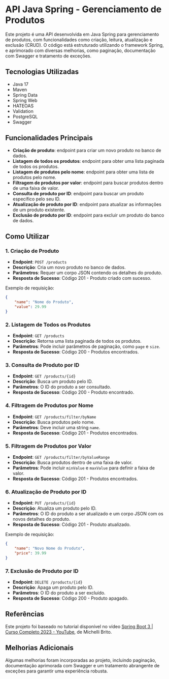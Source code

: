 # API Java Spring - Gerenciamento de Produtos

Este projeto é uma API desenvolvida em Java Spring para gerenciamento de produtos, com funcionalidades como criação, 
leitura, atualização e exclusão (CRUD). O código está estruturado utilizando o framework Spring, e aprimorado com 
diversas melhorias, como paginação, documentação com Swagger e tratamento de exceções.

## Tecnologias Utilizadas

- Java 17
- Maven
- Spring Data
- Spring Web
- HATEOAS
- Validation
- PostgreSQL
- Swagger

## Funcionalidades Principais

- **Criação de produto**: endpoint para criar um novo produto no banco de dados.
- **Listagem de todos os produtos**: endpoint para obter uma lista paginada de todos os produtos.
- **Listagem de produtos pelo nome**: endpoint para obter uma lista de produtos pelo nome.
- **Filtragem de produtos por valor**: endpoint para buscar produtos dentro de uma faixa de valor.
- **Consulta de produto por ID**: endpoint para buscar um produto específico pelo seu ID.
- **Atualização de produto por ID**: endpoint para atualizar as informações de um produto existente.
- **Exclusão de produto por ID**: endpoint para excluir um produto do banco de dados.

## Como Utilizar

### 1. Criação de Produto

- **Endpoint**: `POST /products`
- **Descrição**: Cria um novo produto no banco de dados.
- **Parâmetros**: Requer um corpo JSON contendo os detalhes do produto.
- **Resposta de Sucesso**: Código 201 - Produto criado com sucesso.

Exemplo de requisição:

```json
{   
	"name": "Nome do Produto",   
	"value": 29.99 
}
```

### 2. Listagem de Todos os Produtos

- **Endpoint**: `GET /products`
- **Descrição**: Retorna uma lista paginada de todos os produtos.
- **Parâmetros**: Pode incluir parâmetros de paginação, como `page` e `size`.
- **Resposta de Sucesso**: Código 200 - Produtos encontrados.

### 3. Consulta de Produto por ID

- **Endpoint**: `GET /products/{id}`
- **Descrição**: Busca um produto pelo ID.
- **Parâmetros**: O ID do produto a ser consultado.
- **Resposta de Sucesso**: Código 200 - Produto encontrado.

### 4. Filtragem de Produtos por Nome

- **Endpoint**: `GET /products/filter/byName`
- **Descrição**: Busca produtos pelo nome.
- **Parâmetros**: Deve incluir uma string `name`.
- **Resposta de Sucesso**: Código 201 - Produtos encontrados.

### 5. Filtragem de Produtos por Valor

- **Endpoint**: `GET /products/filter/byValueRange`
- **Descrição**: Busca produtos dentro de uma faixa de valor.
- **Parâmetros**: Pode incluir `minValue` e `maxValue` para definir a faixa de valor.
- **Resposta de Sucesso**: Código 201 - Produtos encontrados.


### 6. Atualização de Produto por ID

- **Endpoint**: `PUT /products/{id}`
- **Descrição**: Atualiza um produto pelo ID.
- **Parâmetros**: O ID do produto a ser atualizado e um corpo JSON com os novos detalhes do produto.
- **Resposta de Sucesso**: Código 201 - Produto atualizado.

Exemplo de requisição:

```json
{   
	"name": "Novo Nome do Produto",   
	"price": 39.99 
}
```

### 7. Exclusão de Produto por ID

- **Endpoint**: `DELETE /products/{id}`
- **Descrição**: Apaga um produto pelo ID.
- **Parâmetros**: O ID do produto a ser excluído.
- **Resposta de Sucesso**: Código 200 - Produto apagado.

## Referências

Este projeto foi baseado no tutorial disponível no vídeo 
[Spring Boot 3 | Curso Completo 2023 - YouTube](https://www.youtube.com/watch?v=wlYvA2b1BWI), de Michelli Brito.

## Melhorias Adicionais

Algumas melhorias foram incorporadas ao projeto, incluindo paginação, documentação aprimorada com Swagger e um 
tratamento abrangente de exceções para garantir uma experiência robusta.


